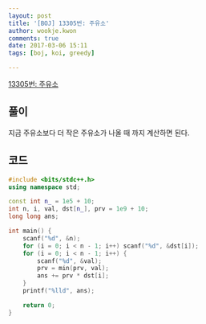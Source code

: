 ```yaml
---
layout: post
title: '[BOJ] 13305번: 주유소'
author: wookje.kwon
comments: true
date: 2017-03-06 15:11
tags: [boj, koi, greedy]

---
```


[13305번: 주유소](https://www.acmicpc.net/problem/13305)

## 풀이

지금 주유소보다 더 작은 주유소가 나올 때 까지 계산하면 된다.  

## 코드

```cpp
#include <bits/stdc++.h>
using namespace std;

const int n_ = 1e5 + 10;
int n, i, val, dst[n_], prv = 1e9 + 10;
long long ans;

int main() {
	scanf("%d", &n);
	for (i = 0; i < n - 1; i++) scanf("%d", &dst[i]);
	for (i = 0; i < n - 1; i++) {
		scanf("%d", &val);
		prv = min(prv, val);
		ans += prv * dst[i];
	}
	printf("%lld", ans);

	return 0;
}
```